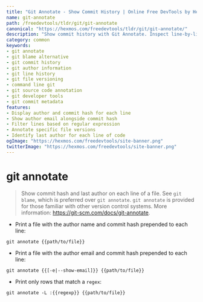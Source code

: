 ```yaml
---
title: "Git Annotate - Show Commit History | Online Free DevTools by Hexmos"
name: git-annotate
path: /freedevtools/tldr/git/git-annotate
canonical: "https://hexmos.com/freedevtools/tldr/git/git-annotate/"
description: "Show commit history with Git Annotate. Inspect line-by-line author and commit information for file versions. Free online tool, no registration required."
category: common
keywords:
- git annotate
- git blame alternative
- git commit history
- git author information
- git line history
- git file versioning
- command line git
- git source code annotation
- git developer tools
- git commit metadata
features:
- Display author and commit hash for each line
- Show author email alongside commit hash
- Filter lines based on regular expression
- Annotate specific file versions
- Identify last author for each line of code
ogImage: "https://hexmos.com/freedevtools/site-banner.png"
twitterImage: "https://hexmos.com/freedevtools/site-banner.png"
---
```


# git annotate

> Show commit hash and last author on each line of a file.
> See `git blame`, which is preferred over `git annotate`.
> `git annotate` is provided for those familiar with other version control systems.
> More information: <https://git-scm.com/docs/git-annotate>.

- Print a file with the author name and commit hash prepended to each line:

`git annotate {{path/to/file}}`

- Print a file with the author email and commit hash prepended to each line:

`git annotate {{[-e|--show-email]}} {{path/to/file}}`

- Print only rows that match a `regex`:

`git annotate -L :{{regexp}} {{path/to/file}}`
